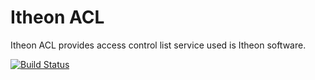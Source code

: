 Itheon ACL
==========

Itheon ACL provides access control list service used is Itheon software.

[![Build Status](http://10.187.75.160/itheonx/itheon-acl/badges/develop/build.svg)](http://10.187.75.160/itheonx/itheon-acl/builds)
